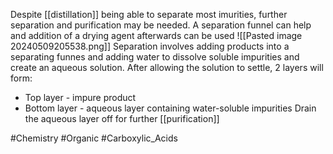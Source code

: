 Despite [[distillation]] being able to separate most imurities, further separation and purification may be needed. A separation funnel can help and addition of a drying agent afterwards can be used
![[Pasted image 20240509205538.png]]
Separation involves adding products into a separating funnes and adding water to dissolve soluble impurities and create an aqueous solution. After allowing the solution to settle, 2 layers will form:
- Top layer - impure product
- Bottom layer - aqueous layer containing water-soluble impurities
Drain the aqueous layer off for further [[purification]]

#Chemistry #Organic #Carboxylic_Acids 